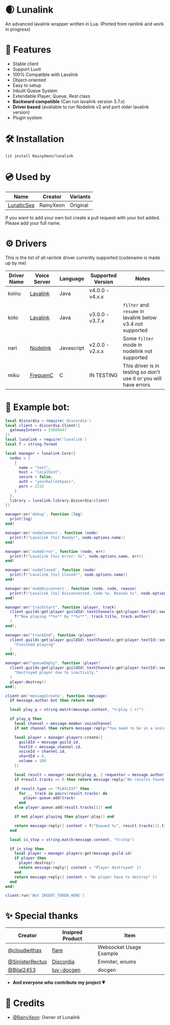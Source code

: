 # 🌒 Lunalink

An advanced lavalink wrapper written in Lua. (Ported from rainlink and work in progress)

# 🌟 Features
 - Stable client
 - Support Luvit
 - 100% Compatible with Lavalink
 - Object-oriented
 - Easy to setup
 - Inbuilt Queue System
 - Extendable Player, Queue, Rest class
 - **Backward compatible** (Can run lavalink version 3.7.x)
 - **Driver based** (avaliable to run Nodelink v2 and port older lavalink version)
 - Plugin system

# 🛠️ Installation

```
lit install RainyXeon/lunalink
```

# 💿 Used by

| Name                                                   | Creator      | Variants          |
|--------------------------------------------------------|--------------|-------------------|
| [LunaticSea](https://github.com/LunaticSea/LunaticSea) | RainyXeon    | Original          |

If you want to add your own bot create a pull request with your bot added. Please add your full name.

# ⚙ Drivers

This is the list of all rainlink driver currently supported (codename is made up by me)

| Driver Name | Voice Server                                          | Language   | Supported Version | Notes                                                             |
|-------------|-------------------------------------------------------|------------|-------------------|-------------------------------------------------------------------| 
| koinu       | [Lavalink](https://github.com/lavalink-devs/Lavalink) | Java       | v4.0.0 - v4.x.x   |                                                                   |
| koto        | [Lavalink](https://github.com/lavalink-devs/Lavalink) | Java       | v3.0.0 - v3.7.x   | `filter` and `resume` in lavalink below v3.4 not supported        |
| nari        | [Nodelink](https://github.com/PerformanC/NodeLink)    | Javascript | v2.0.0 - v2.x.x   | Some `filter` mode in nodelink not supported                      |
| miku        | [FrequenC](https://github.com/PerformanC/FrequenC)    | C          | IN TESTING        | This driver is in testing so don't use it or you will have errors |

# 💾 Example bot:

```lua
local discordia = require('discordia')
local client = discordia.Client({
  gatewayIntents = 53608447
})
local lunalink = require('lunalink')
local f = string.format

local manager = lunalink.Core({
  nodes = {
    {
      name = "test",
      host = "localhost",
      secure = false,
      auth = "youshallnotpass",
      port = 2333
    }
  },
  library = lunalink.library.Discordia(client)
})

manager:on('debug', function (log)
  print(log)
end)

manager:on('nodeConnect', function (node)
  print(f("Lavalink [%s] Ready!", node.options.name))
end)

manager:on('nodeError', function (node, err)
  print(f("Lavalink [%s] error: %s", node.options.name, err))
end)

manager:on('nodeClosed', function (node)
  print(f("Lavalink [%s] Closed!", node.options.name))
end)

manager:on('nodeDisconnect', function (node, code, reason)
  print(f("Lavalink [%s] Disconnected, Code %s, Reason %s", node.options.name, code, reason))
end)

manager:on("trackStart", function (player, track)
  client.guilds:get(player.guildId).textChannels:get(player.textId):send(
    f("Now playing **%s** by **%s**", track.title, track.author)
  )
end);

manager:on("trackEnd", function (player)
  client.guilds:get(player.guildId).textChannels:get(player.textId):send(
    "Finished playing"
  )
end);

manager:on("queueEmpty", function (player)
  client.guilds:get(player.guildId).textChannels:get(player.textId):send(
    "Destroyed player due to inactivity."
  )
  player:destroy()
end);

client:on('messageCreate', function (message)
  if message.author.bot then return end

  local play_q = string.match(message.content, "%!play (.+)")

  if play_q then
    local channel = message.member.voiceChannel
    if not channel then return message:reply("You need to be in a voice channel to use this command!") end

    local player = manager.players:create({
      guildId = message.guild.id,
      textId = message.channel.id,
      voiceId = channel.id,
      shardId = 0,
      volume = 100
    })

    local result = manager:search(play_q, { requester = message.author })
    if #result.tracks == 0 then return message:reply("No results found!") end

    if result.type == "PLAYLIST" then
      for _, track in pairs(result.tracks) do
        player.queue:add(track)
      end
    else player.queue:add(result.tracks[1]) end

    if not player.playing then player:play() end

    return message:reply({ content = f("Queued %s", result.tracks[1].title) });
  end

  local is_stop = string.match(message.content, "%!stop")

  if is_stop then
    local player = manager.players:get(message.guild.id)
    if player then
      player:destroy()
      return message:reply({ content = "Player destroyed" })
    end
    return message:reply({ content = "No player have to destroy" })
  end
end)

client:run('Bot INSERT_TOKEN_HERE')
```

# ✨ Special thanks

| Creator                                              | Insipred Product                                         | Item                    |
|------------------------------------------------------|----------------------------------------------------------|-------------------------|
| [@cloudwithax](https://github.com/cloudwithax)       | [flare](https://github.com/cloudwithax/flare)            | Websocket Usage Example |
| [@SinisterRectus](https://github.com/SinisterRectus) | [Discordia](https://github.com/SinisterRectus/Discordia) | Emmiter, enums          |
| [@Bilal2453](https://github.com/Bilal2453)           | [luv-docgen](https://github.com/Bilal2453/luv-docgen)    | docgen                  |

- **And everyone who contribute my project 💗**

# 💫 Credits
- [@RainyXeon](https://github.com/RainyXeon): Owner of Lunalink
